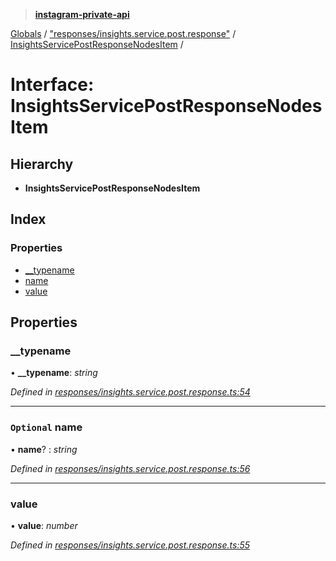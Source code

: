 > **[instagram-private-api](../README.md)**

[Globals](../README.md) / ["responses/insights.service.post.response"](../modules/_responses_insights_service_post_response_.md) / [InsightsServicePostResponseNodesItem](_responses_insights_service_post_response_.insightsservicepostresponsenodesitem.md) /

# Interface: InsightsServicePostResponseNodesItem

## Hierarchy

* **InsightsServicePostResponseNodesItem**

## Index

### Properties

* [__typename](_responses_insights_service_post_response_.insightsservicepostresponsenodesitem.md#__typename)
* [name](_responses_insights_service_post_response_.insightsservicepostresponsenodesitem.md#optional-name)
* [value](_responses_insights_service_post_response_.insightsservicepostresponsenodesitem.md#value)

## Properties

###  __typename

• **__typename**: *string*

*Defined in [responses/insights.service.post.response.ts:54](https://github.com/dilame/instagram-private-api/blob/173bc62/src/responses/insights.service.post.response.ts#L54)*

___

### `Optional` name

• **name**? : *string*

*Defined in [responses/insights.service.post.response.ts:56](https://github.com/dilame/instagram-private-api/blob/173bc62/src/responses/insights.service.post.response.ts#L56)*

___

###  value

• **value**: *number*

*Defined in [responses/insights.service.post.response.ts:55](https://github.com/dilame/instagram-private-api/blob/173bc62/src/responses/insights.service.post.response.ts#L55)*